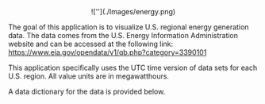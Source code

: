 <center>
![''](./Images/energy.png)

</center>

The goal of this application is to visualize U.S. regional energy generation 
data. The data comes from the U.S. Energy Information Administration website 
and can be accessed at the following link: 
https://www.eia.gov/opendata/v1/qb.php?category=3390101  

This application specifically uses the UTC time version of data sets for each 
U.S. region. All value units are in megawatthours. 

A data dictionary for the data is provided below. 


